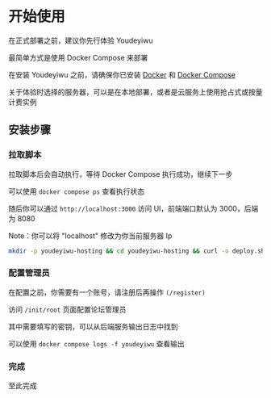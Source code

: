 # 开始使用

在正式部署之前，建议你先行体验 Youdeyiwu

最简单方式是使用 Docker Compose 来部署

在安装 Youdeyiwu 之前，请确保你已安装 [Docker](https://docs.docker.com/install) 和 [Docker Compose](https://docs.docker.com/compose/install)

关于体验时选择的服务器，可以是在本地部署，或者是云服务上使用抢占式或按量计费实例

## 安装步骤

### 拉取脚本

拉取脚本后会自动执行，等待 Docker Compose 执行成功，继续下一步

可以使用 ```docker compose ps``` 查看执行状态

随后你可以通过 ```http://localhost:3000``` 访问 UI，前端端口默认为 3000，后端为 8080

Note：你可以将 "localhost" 修改为你当前服务器 Ip

```sh
mkdir -p youdeyiwu-hosting && cd youdeyiwu-hosting && curl -o deploy.sh -fsSL https://raw.githubusercontent.com/dafengzhen/youdeyiwu/main/hosting/deploy.sh && chmod +x deploy.sh && ./deploy.sh
```

### 配置管理员

在配置之前，你需要有一个账号，请注册后再操作 ```(/register)```

访问 ```/init/root``` 页面配置论坛管理员

其中需要填写的密钥，可以从后端服务输出日志中找到

可以使用 ```docker compose logs -f youdeyiwu``` 查看输出

### 完成

至此完成

